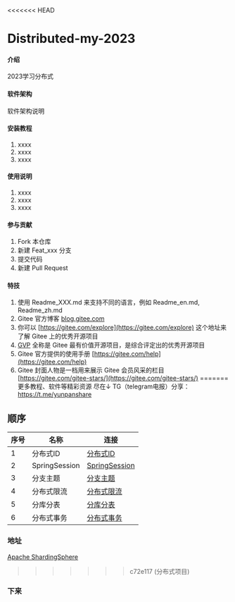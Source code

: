 <<<<<<< HEAD
# Distributed-my-2023

#### 介绍
2023学习分布式

#### 软件架构
软件架构说明


#### 安装教程

1.  xxxx
2.  xxxx
3.  xxxx

#### 使用说明

1.  xxxx
2.  xxxx
3.  xxxx

#### 参与贡献

1.  Fork 本仓库
2.  新建 Feat_xxx 分支
3.  提交代码
4.  新建 Pull Request


#### 特技

1.  使用 Readme\_XXX.md 来支持不同的语言，例如 Readme\_en.md, Readme\_zh.md
2.  Gitee 官方博客 [blog.gitee.com](https://blog.gitee.com)
3.  你可以 [https://gitee.com/explore](https://gitee.com/explore) 这个地址来了解 Gitee 上的优秀开源项目
4.  [GVP](https://gitee.com/gvp) 全称是 Gitee 最有价值开源项目，是综合评定出的优秀开源项目
5.  Gitee 官方提供的使用手册 [https://gitee.com/help](https://gitee.com/help)
6.  Gitee 封面人物是一档用来展示 Gitee 会员风采的栏目 [https://gitee.com/gitee-stars/](https://gitee.com/gitee-stars/)
=======
更多教程、软件等精彩资源 尽在↓
TG（telegram电报）分享：https://t.me/yunpanshare



## 顺序


| 序号 | 名称            | 连接                                     |
|----|---------------|----------------------------------------|
| 1  | 分布式ID         | [分布式ID](./distributed-id-master)       |
| 2  | SpringSession | [SpringSession](./distributed-session) |
| 3  | 分支主题          | [分支主题](./distributed-job)             |
| 4  | 分布式限流         | [分布式限流](./distributed-limiter)         |
| 5  | 分库分表          | [分库分表](./distributed-sharding)         |
| 6  | 分布式事务         | [分布式事务](./distributed-seata)           |

### 地址

[Apache ShardingSphere](https://shardingsphere.apache.org/)
>>>>>>> c72e117 (分布式项目)

### 下来
